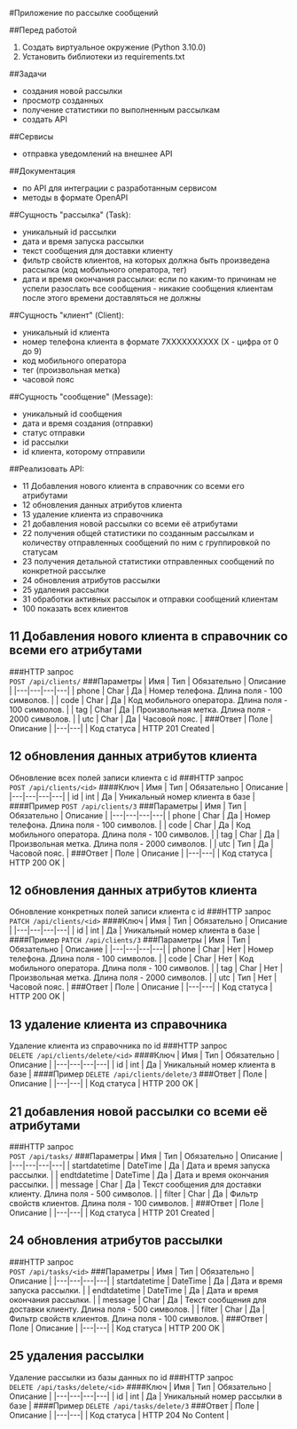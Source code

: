 #Приложение по рассылке сообщений   

##Перед работой
1. Создать виртуальное окружение (Python 3.10.0)   
2. Установить библиотеки из requirements.txt   


##Задачи   
- создания новой рассылки   
- просмотр созданных   
- получение статистики по выполненным рассылкам   
- создать API

##Сервисы   
- отправка уведомлений на внешнее API   

##Документация   
- по API для интеграции с разработанным сервисом
- методы в формате OpenAPI   


##Сущность "рассылка" (Task):
- уникальный id рассылки   
- дата и время запуска рассылки   
- текст сообщения для доставки клиенту   
- фильтр свойств клиентов, на которых должна быть произведена рассылка (код мобильного оператора, тег)   
- дата и время окончания рассылки: если по каким-то причинам не успели разослать все сообщения - никакие сообщения клиентам после этого времени доставляться не должны   

##Сущность "клиент" (Client):
- уникальный id клиента
- номер телефона клиента в формате 7XXXXXXXXXX (X - цифра от 0 до 9)
- код мобильного оператора
- тег (произвольная метка)
- часовой пояс

##Сущность "сообщение" (Message):
- уникальный id сообщения
- дата и время создания (отправки)
- статус отправки
- id рассылки
- id клиента, которому отправили


##Реализовать API:
- 11 Добавления нового клиента в справочник со всеми его атрибутами
- 12 обновления данных атрибутов клиента
- 13 удаление клиента из справочника
- 21 добавления новой рассылки со всеми её атрибутами
- 22 получения общей статистики по созданным рассылкам и количеству отправленных сообщений по ним с группировкой по статусам
- 23 получения детальной статистики отправленных сообщений по конкретной рассылке
- 24 обновления атрибутов рассылки
- 25 удаления рассылки
- 31 обработки активных рассылок и отправки сообщений клиентам
- 100 показать всех клиентов

## 11 Добавления нового клиента в справочник со всеми его атрибутами
###HTTP запрос    
`POST /api/clients/`
###Параметры
| Имя | Тип | Обязательно | Описание |
|---|---|---|---|
| phone | Char | Да | Номер телефона. Длина поля - 100 символов. |
| code | Char | Да | Код мобильного оператора. Длина поля - 100 символов. |
| tag | Char | Да | Произвольная метка. Длина поля - 2000 символов. |
| utc | Char | Да | Часовой пояс. |
###Ответ
| Поле | Описание |
|---|---|
| Код статуса | HTTP 201 Created |

## 12 обновления данных атрибутов клиента
Обновление всех полей записи клиента с id
###HTTP запрос    
`POST /api/clients/<id>`
####Ключ
| Имя | Тип | Обязательно | Описание |
|---|---|---|---|
| id | int | Да | Уникальный номер клиента в базе |
####Пример
`POST /api/clients/3`
###Параметры
| Имя | Тип | Обязательно | Описание |
|---|---|---|---|
| phone | Char | Да | Номер телефона. Длина поля - 100 символов. |
| code | Char | Да | Код мобильного оператора. Длина поля - 100 символов. |
| tag | Char | Да | Произвольная метка. Длина поля - 2000 символов. |
| utc | Тип | Да | Часовой пояс. |
###Ответ
| Поле | Описание |
|---|---|
| Код статуса | HTTP 200 OK |

## 12 обновления данных атрибутов клиента
Обновление конкретных полей записи клиента с id
###HTTP запрос    
`PATCH /api/clients/<id>`
####Ключ
| Имя | Тип | Обязательно | Описание |
|---|---|---|---|
| id | int | Да | Уникальный номер клиента в базе |
####Пример
`PATCH /api/clients/3`
###Параметры
| Имя | Тип | Обязательно | Описание |
|---|---|---|---|
| phone | Char | Нет | Номер телефона. Длина поля - 100 символов. |
| code | Char | Нет | Код мобильного оператора. Длина поля - 100 символов. |
| tag | Char | Нет | Произвольная метка. Длина поля - 2000 символов. |
| utc | Тип | Нет | Часовой пояс. |
###Ответ
| Поле | Описание |
|---|---|
| Код статуса | HTTP 200 OK |

## 13 удаление клиента из справочника
Удаление клиента из справочника по id
###HTTP запрос    
`DELETE /api/clients/delete/<id>`
####Ключ
| Имя | Тип | Обязательно | Описание |
|---|---|---|---|
| id | int | Да | Уникальный номер клиента в базе |
####Пример
`DELETE /api/clients/delete/3`
###Ответ
| Поле | Описание |
|---|---|
| Код статуса | HTTP 200 OK |

## 21 добавления новой рассылки со всеми её атрибутами
###HTTP запрос    
`POST /api/tasks/`
###Параметры
| Имя | Тип | Обязательно | Описание |
|---|---|---|---|
| startdatetime | DateTime | Да | Дата и время запуска рассылки. |
| endtdatetime | DateTime | Да | Дата и время окончания рассылки. |
| message | Char | Да | Текст сообщения для доставки клиенту. Длина поля - 500 символов. |
| filter | Char | Да | Фильтр свойств клиентов. Длина поля - 100 символов. |
###Ответ
| Поле | Описание |
|---|---|
| Код статуса | HTTP 201 Created |

## 24 обновления атрибутов рассылки
###HTTP запрос    
`POST /api/tasks/<id>`
###Параметры
| Имя | Тип | Обязательно | Описание |
|---|---|---|---|
| startdatetime | DateTime | Да | Дата и время запуска рассылки. |
| endtdatetime | DateTime | Да | Дата и время окончания рассылки. |
| message | Char | Да | Текст сообщения для доставки клиенту. Длина поля - 500 символов. |
| filter | Char | Да | Фильтр свойств клиентов. Длина поля - 100 символов. |
###Ответ
| Поле | Описание |
|---|---|
| Код статуса | HTTP 200 OK |

## 25 удаления рассылки
Удаление рассылки из базы данных по id
###HTTP запрос    
`DELETE /api/tasks/delete/<id>`
####Ключ
| Имя | Тип | Обязательно | Описание |
|---|---|---|---|
| id | int | Да | Уникальный номер рассылки в базе |
####Пример
`DELETE /api/tasks/delete/3`
###Ответ
| Поле | Описание |
|---|---|
| Код статуса | HTTP 204 No Content |
